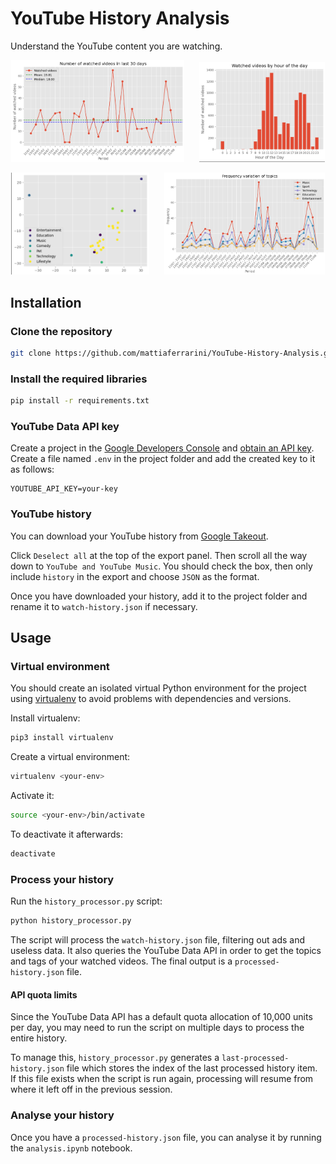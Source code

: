 # YouTube History Analysis

Understand the YouTube content you are watching.

<p align="center">
  <img src="images/amounts.png" width="55%">
  <img src="images/moments.png" width="40%" style="margin-left: 20px;">
</p>
<p align="center">
    <img src="images/clustering.png" width="44%" style="margin-right: 20px;">
  <img src="images/topic_frequency.png" width="51%">
</p>

## Installation

### Clone the repository

```bash
git clone https://github.com/mattiaferrarini/YouTube-History-Analysis.git
```

### Install the required libraries

```bash
pip install -r requirements.txt
```

### YouTube Data API key

Create a project in the [Google Developers Console](https://console.developers.google.com/) and [obtain an API key](https://developers.google.com/youtube/registering_an_application). Create a file named `.env` in the project folder and add the created key to it as follows:

```
YOUTUBE_API_KEY=your-key
```

### YouTube history

You can download your YouTube history from [Google Takeout](https://takeout.google.com/settings/takeout). 

Click `Deselect all` at the top of the export panel. Then scroll all the way down to `YouTube and YouTube Music`. You should check the box, then only include `history` in the export and choose `JSON` as the format.

Once you have downloaded your history, add it to the project folder and rename it to `watch-history.json` if necessary.


## Usage

### Virtual environment

You should create an isolated virtual Python environment for the project using [virtualenv](https://virtualenv.pypa.io/en/latest/) to avoid problems with dependencies and versions.

Install virtualenv:

```bash
pip3 install virtualenv
```

Create a virtual environment:

```bash
virtualenv <your-env>
```

Activate it:
```bash
source <your-env>/bin/activate
```

To deactivate it afterwards:
```bash
deactivate
```

### Process your history

Run the `history_processor.py` script:

```bash
python history_processor.py
```

The script will process the `watch-history.json` file, filtering out ads and useless data. It also queries the YouTube Data API in order to get the topics and tags of your watched videos. The final output is a `processed-history.json` file. 

#### API quota limits

Since the YouTube Data API has a default quota allocation of 10,000 units per day, you may need to run the script on multiple days to process the entire history.

To manage this, `history_processor.py` generates a `last-processed-history.json` file which stores the index of the last processed history item. If this file exists when the script is run again, processing will resume from where it left off in the previous session.

### Analyse your history

Once you have a `processed-history.json` file, you can analyse it by running the `analysis.ipynb` notebook.
